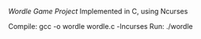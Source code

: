 _Wordle Game Project_
Implemented in C, using Ncurses

Compile: 
    gcc -o wordle wordle.c -lncurses
Run:
    ./wordle